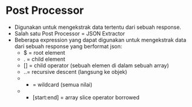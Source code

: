 # Post Processor

- Digunakan untuk mengekstrak data tertentu dari sebuah response.
- Salah satu Post Processor = JSON Extractor
- Beberapa expression yang dapat digunakan untuk mengekstrak data dari sebuah response yang berformat json:
    - $ = root element
    - . = child element
    - [] = child operator (sebuah elemen di dalam sebuah array)
    - ..= recursive descent (langsung ke objek)
    - * = wildcard (semua nilai)
    - - [start:end] = array slice operator borrowed